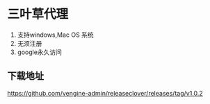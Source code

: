 # 三叶草代理
1. 支持windows,Mac OS 系统
2. 无须注册
3. google永久访问
## 下载地址
https://github.com/vengine-admin/releaseclover/releases/tag/v1.0.2
